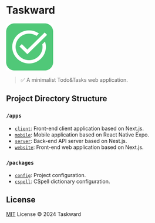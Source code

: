 # Taskward

<img src="/assets/logo.png" alt="Taskward" width="128" height="128" />

> ✅ A minimalist Todo&Tasks web application.

## Project Directory Structure

### `/apps`

- [`client`](/apps/client/README.md): Front-end client application based on Next.js.
- [`mobile`](/apps/mobile/README.md): Mobile application based on React Native Expo.
- [`server`](/apps/server/README.md): Back-end API server based on Nest.js.
- [`website`](/apps/website/README.md): Front-end web application based on Next.js.

### `/packages`

- [`config`](/packages/config/README.md): Project configuration.
- [`cspell`](/packages/cspell/README.md): CSpell dictionary configuration.

## License

[MIT](/LICENSE) License &copy; 2024 Taskward
